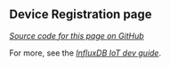 ## Device Registration page

[_Source code for this page on GitHub_](https://github.com/bonitoo-io/iot-center-v2/blob/master/app/ui/src/pages/DevicesPage.tsx)

For more, see the [*InfluxDB IoT dev guide*](https://influxdata.github.io/iot-dev-guide/pages/device-registration.html).
